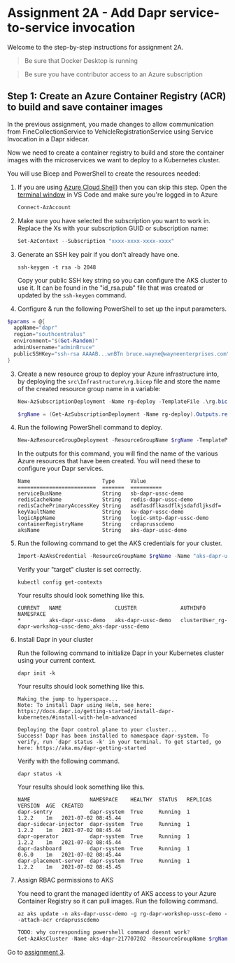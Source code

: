 # Assignment 2A - Add Dapr service-to-service invocation

Welcome to the step-by-step instructions for assignment 2A.

 > Be sure that Docker Desktop is running

 > Be sure you have contributor access to an Azure subscription

## Step 1: Create an Azure Container Registry (ACR) to build and save container images

In the previous assignment, you made changes to allow communication from FineCollectionService to VehicleRegistrationService using Service Invocation in a Dapr sidecar.

Now we need to create a container registry to build and store the container images with the microservices we want to deploy to a Kubernetes cluster.

You will use Bicep and PowerShell to create the resources needed:

1. If you are using [Azure Cloud Shell](https://shell.azure.com)) then you can skip this step. Open the [terminal window](https://code.visualstudio.com/docs/editor/integrated-terminal) in VS Code and make sure you're logged in to Azure

   ```powershell
   Connect-AzAccount
   ```
2. Make sure you have selected the subscription you want to work in. Replace the Xs with your subscription GUID or subscription name:

   ```powershell
   Set-AzContext --Subscription "xxxx-xxxx-xxxx-xxxx"
   ```
3. Generate an SSH key pair if you don't already have one.

   ```
   ssh-keygen -t rsa -b 2048
   ```
   Copy your public SSH key string so you can configure the AKS cluster to use it. It can be found in the "id_rsa.pub" file that was created or updated by the `ssh-keygen` command.

4. Configure & run the following PowerShell to set up the input parameters.

```powershell
$params = @{ 
  appName="dapr"
  region="southcentralus"
  environment="$(Get-Random)"
  adminUsername="adminBruce"
  publicSSHKey="ssh-rsa AAAAB...wnBTn bruce.wayne@wayneenterprises.com"
}
```

3. Create a new resource group to deploy your Azure infrastructure into, by deploying the `src\Infrastructure\rg.bicep` file and store the name of the created resource group name in a variable:

   ```powershell
   New-AzSubscriptionDeployment -Name rg-deploy -TemplateFile .\rg.bicep -TemplateParameterObject $params -Location $params["region"] -Verbose

   $rgName = (Get-AzSubscriptionDeployment -Name rg-deploy).Outputs.resourceGroupName.value
   ```

4. Run the following PowerShell command to deploy.

   ```powershell
   New-AzResourceGroupDeployment -ResourceGroupName $rgName -TemplateParameterObject $params -TemplateFile ./main.bicep -Verbose
   ```

   In the outputs for this command, you will find the name of the various Azure resources that have been created.
   You will need these to configure your Dapr services.

   ```
   Name                       Type     Value
   =========================  =======  ==========
   serviceBusName             String   sb-dapr-ussc-demo
   redisCacheName             String   redis-dapr-ussc-demo
   redisCachePrimaryAccessKey String   asdfasdflkasdflkjsdafdljksdf=
   keyVaultName               String   kv-dapr-ussc-demo
   logicAppName               String   logic-smtp-dapr-ussc-demo
   containerRegistryName      String   crdaprusscdemo
   aksName                    String   aks-dapr-ussc-demo
   ```

5. Run the following command to get the AKS credentials for your cluster.

   ```powershell
   Import-AzAksCredential -ResourceGroupName $rgName -Name "aks-dapr-ussc-demo" -Force
   ```

   Verify your "target" cluster is set correctly.

   ```
   kubectl config get-contexts
   ```

   Your results should look something like this.

   ```
   CURRENT   NAME                 CLUSTER              AUTHINFO                                                    NAMESPACE
   *         aks-dapr-ussc-demo   aks-dapr-ussc-demo   clusterUser_rg-dapr-workshop-ussc-demo_aks-dapr-ussc-demo
   ```

6. Install Dapr in your cluster

   Run the following command to initialize Dapr in your Kubernetes cluster using your current context.

   ```
   dapr init -k
   ```
   Your results should look something like this.

   ```
   Making the jump to hyperspace...
   Note: To install Dapr using Helm, see here: https://docs.dapr.io/getting-started/install-dapr-kubernetes/#install-with-helm-advanced

   Deploying the Dapr control plane to your cluster...
   Success! Dapr has been installed to namespace dapr-system. To verify, run `dapr status -k' in your terminal. To get started, go here: https://aka.ms/dapr-getting-started
   ```

   Verify with the following command.

   ```
   dapr status -k
   ```

   Your results should look something like this.

   ```
   NAME                   NAMESPACE    HEALTHY  STATUS   REPLICAS  VERSION  AGE  CREATED
   dapr-sentry            dapr-system  True     Running  1         1.2.2    1m   2021-07-02 08:45.44
   dapr-sidecar-injector  dapr-system  True     Running  1         1.2.2    1m   2021-07-02 08:45.44
   dapr-operator          dapr-system  True     Running  1         1.2.2    1m   2021-07-02 08:45.44
   dapr-dashboard         dapr-system  True     Running  1         0.6.0    1m   2021-07-02 08:45.44
   dapr-placement-server  dapr-system  True     Running  1         1.2.2    1m   2021-07-02 08:45.45
   ```

7. Assign RBAC permissions to AKS

   You need to grant the managed identity of AKS access to your Azure Container Registry so it can pull images. Run the following command.

   ```
   az aks update -n aks-dapr-ussc-demo -g rg-dapr-workshop-ussc-demo --attach-acr crdaprusscdemo
   ```
   ```powershell
   TODO: why corresponding powershell command doesnt work?
   Get-AzAksCluster -Name aks-dapr-217707202 -ResourceGroupName $rgName | Set-AzAksCluster -AcrNameToAttach crdapr217707202
   ```

Go to [assignment 3](../Assignment03/README.md).